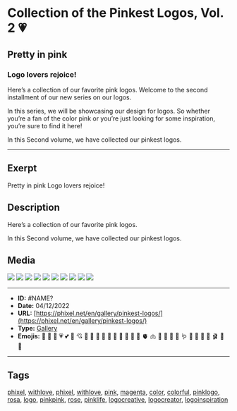 # Collection of the Pinkest Logos, Vol. 2 💗
## Pretty in pink
### Logo lovers rejoice!

Here’s a collection of our favorite pink logos.
Welcome to the second installment of our new series on our logos.

In this series, we will be showcasing our design for logos. So whether you’re a fan of the color pink or you’re just looking for some inspiration, you’re sure to find it here!

In this Second volume, we have collected our pinkest logos.


------------
## Exerpt
Pretty in pink
Logo lovers rejoice!
## Description
Here’s a collection of our favorite pink logos.

In this Second volume, we have collected our pinkest logos.
## Media
<img src="media/8d88c148/pink-logo-boom.jpg">
<img src="media/faf7251f/pink-logo-brain.jpg">
<img src="media/5ddeef43/pink-logo-buterfly-leaf.jpg">
<img src="media/12634379/pink-logo-cookie.jpg">
<img src="media/b881f92a/pink-logo-cool-girl.jpg">
<img src="media/684153db/pink-logo-flamingo.jpg">
<img src="media/dddf10ae/pink-logo-gun.jpg">
<img src="media/20855e7f/pink-logo-hemet-girl.jpg">
<img src="media/50262297/pink-logo-prr-girl.jpg">
<img src="media/83361226/pink-logo-unicorn.jpg">

------------
- **ID:** #NAME?
- **Date:** 04/12/2022
- **URL:** [https://phixel.net/en/gallery/pinkest-logos/](https://phixel.net/en/gallery/pinkest-logos/)
- **Type:** [Gallery](#gallery)
- **Emojis:** 💓 💞 💝 💗 💕 💖 💘 🎀 🏩 💒 🌺 🌷 🌸 🪷 🍄 🪸 🧠 🫀 🫁 🐷 🐽 🐖 🦩 🪱 🦑 🍡 🍧 👚 🩰 👛 🍥

------------
## Tags
[phixel](#phixel), [withlove](#withlove), [phixel](#phixel), [withlove](#withlove), [pink](#pink), [magenta](#magenta), [color](#color), [colorful](#colorful), [pinklogo](#pinklogo), [rosa](#rosa), [logo](#logo), [pinkpink](#pinkpink), [rose](#rose), [pinklife](#pinklife), [logocreative](#logocreative), [logocreator](#logocreator), [logoinspiration](#logoinspiration)
